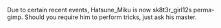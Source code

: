 Due to certain recent events, Hatsune_Miku is now sk8t3r_girl12s perma-gimp. Should you require him to perform tricks, just ask his master.